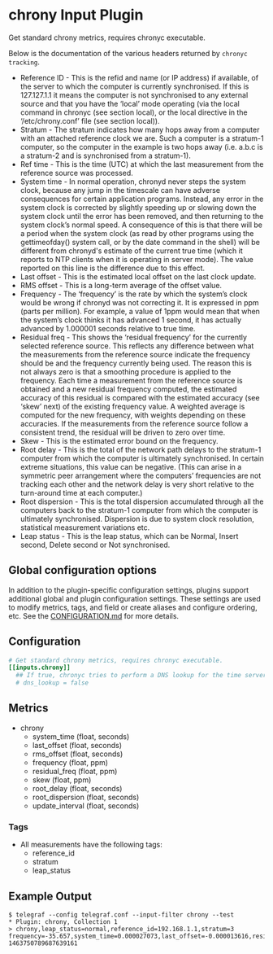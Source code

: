 # chrony Input Plugin

Get standard chrony metrics, requires chronyc executable.

Below is the documentation of the various headers returned by `chronyc
tracking`.

- Reference ID - This is the refid and name (or IP address) if available, of the
  server to which the computer is currently synchronised. If this is 127.127.1.1
  it means the computer is not synchronised to any external source and that you
  have the ‘local’ mode operating (via the local command in chronyc (see section
  local), or the local directive in the ‘/etc/chrony.conf’ file (see section
  local)).
- Stratum - The stratum indicates how many hops away from a computer with an
  attached reference clock we are. Such a computer is a stratum-1 computer, so
  the computer in the example is two hops away (i.e. a.b.c is a stratum-2 and is
  synchronised from a stratum-1).
- Ref time - This is the time (UTC) at which the last measurement from the
  reference source was processed.
- System time - In normal operation, chronyd never steps the system clock,
  because any jump in the timescale can have adverse consequences for certain
  application programs.  Instead, any error in the system clock is corrected by
  slightly speeding up or slowing down the system clock until the error has been
  removed, and then returning to the system clock’s normal speed. A consequence
  of this is that there will be a period when the system clock (as read by other
  programs using the gettimeofday() system call, or by the date command in the
  shell) will be different from chronyd's estimate of the current true time
  (which it reports to NTP clients when it is operating in server mode). The
  value reported on this line is the difference due to this effect.
- Last offset - This is the estimated local offset on the last clock update.
- RMS offset - This is a long-term average of the offset value.
- Frequency - The ‘frequency’ is the rate by which the system’s clock would be
  wrong if chronyd was not correcting it. It is expressed in ppm (parts per
  million).  For example, a value of 1ppm would mean that when the system’s
  clock thinks it has advanced 1 second, it has actually advanced by 1.000001
  seconds relative to true time.
- Residual freq - This shows the ‘residual frequency’ for the currently selected
  reference source. This reflects any difference between what the measurements
  from the reference source indicate the frequency should be and the frequency
  currently being used.  The reason this is not always zero is that a smoothing
  procedure is applied to the frequency. Each time a measurement from the
  reference source is obtained and a new residual frequency computed, the
  estimated accuracy of this residual is compared with the estimated accuracy
  (see ‘skew’ next) of the existing frequency value. A weighted average is
  computed for the new frequency, with weights depending on these accuracies. If
  the measurements from the reference source follow a consistent trend, the
  residual will be driven to zero over time.
- Skew - This is the estimated error bound on the frequency.
- Root delay - This is the total of the network path delays to the stratum-1
  computer from which the computer is ultimately synchronised. In certain
  extreme situations, this value can be negative. (This can arise in a symmetric
  peer arrangement where the computers’ frequencies are not tracking each other
  and the network delay is very short relative to the turn-around time at each
  computer.)
- Root dispersion - This is the total dispersion accumulated through all the
  computers back to the stratum-1 computer from which the computer is ultimately
  synchronised.  Dispersion is due to system clock resolution, statistical
  measurement variations etc.
- Leap status - This is the leap status, which can be Normal, Insert second,
  Delete second or Not synchronised.

## Global configuration options <!-- @/docs/includes/plugin_config.md -->

In addition to the plugin-specific configuration settings, plugins support
additional global and plugin configuration settings. These settings are used to
modify metrics, tags, and field or create aliases and configure ordering, etc.
See the [CONFIGURATION.md][CONFIGURATION.md] for more details.

[CONFIGURATION.md]: ../../../docs/CONFIGURATION.md

## Configuration

```toml @sample.conf
# Get standard chrony metrics, requires chronyc executable.
[[inputs.chrony]]
  ## If true, chronyc tries to perform a DNS lookup for the time server.
  # dns_lookup = false
```

## Metrics

- chrony
  - system_time (float, seconds)
  - last_offset (float, seconds)
  - rms_offset (float, seconds)
  - frequency (float, ppm)
  - residual_freq (float, ppm)
  - skew (float, ppm)
  - root_delay (float, seconds)
  - root_dispersion (float, seconds)
  - update_interval (float, seconds)

### Tags

- All measurements have the following tags:
  - reference_id
  - stratum
  - leap_status

## Example Output

```shell
$ telegraf --config telegraf.conf --input-filter chrony --test
* Plugin: chrony, Collection 1
> chrony,leap_status=normal,reference_id=192.168.1.1,stratum=3 frequency=-35.657,system_time=0.000027073,last_offset=-0.000013616,residual_freq=-0,rms_offset=0.000027073,root_delay=0.000644,root_dispersion=0.003444,skew=0.001,update_interval=1031.2 1463750789687639161
```

